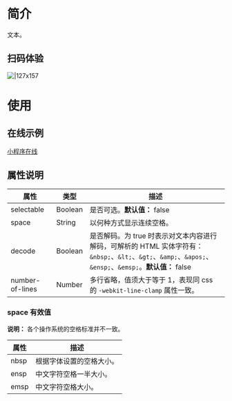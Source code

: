 # 简介

文本。

## 扫码体验

![|127x157](https://gw.alipayobjects.com/zos/skylark/b4c189f1-22d5-4832-9080-5c786ab589fd/2018/jpeg/3b380081-14e7-43a2-a4b2-17ae32d50d6f.jpeg#align=left&display=inline&height=1906&margin=%5Bobject%20Object%5D&originHeight=1906&originWidth=1540&status=done&style=none&width=127)

# 使用

## 在线示例

[小程序在线](https://opendocs.alipay.com/openbox/mini/opendocs/basic-component?view=preview&defaultPage=pages/text/index&defaultOpenedFiles=pages/text/index&theme=light)

## 属性说明

| 属性         | 类型    | 描述                                                      |
| ------------ | ------- | --------------------------------------------------------- |
| selectable   | Boolean | 是否可选。**默认值：** false                              |
| space        | String  | 以何种方式显示连续空格。                                  |
| decode       | Boolean | 是否解码。为 true 时表示对文本内容进行解码，可解析的 HTML 实体字符有：`&nbsp;`、`&lt;`、`&gt;`、`&amp;`、`&apos;`、`&ensp;`、`&emsp;`。**默认值：** false |
| number-of-lines | Number | 多行省略，值须大于等于 1，表现同 css 的 `-webkit-line-clamp` 属性一致。 |

### space 有效值

**说明：** 各个操作系统的空格标准并不一致。

| 属性 | 描述             |
| ---- | ---------------- |
| nbsp | 根据字体设置的空格大小。 |
| ensp | 中文字符空格一半大小。   |
| emsp | 中文字符空格大小。       |
